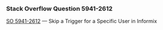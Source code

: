 ### Stack Overflow Question 5941-2612

[SO 5941-2612](https://stackoverflow.com/q/59412612) &mdash;
Skip a Trigger for a Specific User in Informix

